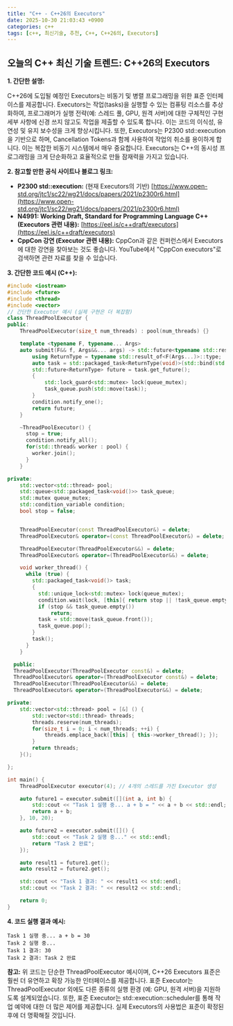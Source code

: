 ```yaml
---
title: "C++ - C++26의 Executors"
date: 2025-10-30 21:03:43 +0900
categories: c++
tags: [c++, 최신기술, 추천, C++, C++26의, Executors]
---
```


## 오늘의 C++ 최신 기술 트렌드: **C++26의 Executors**

**1. 간단한 설명:**

C++26에 도입될 예정인 Executors는 비동기 및 병렬 프로그래밍을 위한 표준 인터페이스를 제공합니다. Executors는 작업(tasks)을 실행할 수 있는 컴퓨팅 리소스를 추상화하여, 프로그래머가 실행 전략(예: 스레드 풀, GPU, 원격 서버)에 대한 구체적인 구현 세부 사항에 신경 쓰지 않고도 작업을 제출할 수 있도록 합니다.  이는 코드의 이식성, 유연성 및 유지 보수성을 크게 향상시킵니다. 또한, Executors는 P2300 std::execution을 기반으로 하며, Cancellation Tokens과 함께 사용하여 작업의 취소를 용이하게 합니다.  이는 복잡한 비동기 시스템에서 매우 중요합니다.  Executors는 C++의 동시성 프로그래밍을 크게 단순화하고 효율적으로 만들 잠재력을 가지고 있습니다.

**2. 참고할 만한 공식 사이트나 블로그 링크:**

* **P2300 std::execution:** (현재 Executors의 기반) [https://www.open-std.org/jtc1/sc22/wg21/docs/papers/2021/p2300r6.html](https://www.open-std.org/jtc1/sc22/wg21/docs/papers/2021/p2300r6.html)
* **N4991: Working Draft, Standard for Programming Language C++ (Executors 관련 내용):** [https://eel.is/c++draft/executors](https://eel.is/c++draft/executors)
* **CppCon 강연 (Executor 관련 내용):** CppCon과 같은 컨퍼런스에서 Executors에 대한 강연을 찾아보는 것도 좋습니다. YouTube에서 "CppCon executors"로 검색하면 관련 자료를 찾을 수 있습니다.

**3. 간단한 코드 예시 (C++):**

```cpp
#include <iostream>
#include <future>
#include <thread>
#include <vector>
// 간단한 Executor 예시 (실제 구현은 더 복잡함)
class ThreadPoolExecutor {
public:
    ThreadPoolExecutor(size_t num_threads) : pool(num_threads) {}

    template <typename F, typename... Args>
    auto submit(F&& f, Args&&... args) -> std::future<typename std::result_of<F(Args...)>::type> {
        using ReturnType = typename std::result_of<F(Args...)>::type;
        auto task = std::packaged_task<ReturnType(void)>(std::bind(std::forward<F>(f), std::forward<Args>(args)...));
        std::future<ReturnType> future = task.get_future();
        {
            std::lock_guard<std::mutex> lock(queue_mutex);
            task_queue.push(std::move(task));
        }
        condition.notify_one();
        return future;
    }

    ~ThreadPoolExecutor() {
      stop = true;
      condition.notify_all();
      for(std::thread& worker : pool) {
        worker.join();
      }
    }

private:
    std::vector<std::thread> pool;
    std::queue<std::packaged_task<void()>> task_queue;
    std::mutex queue_mutex;
    std::condition_variable condition;
    bool stop = false;


    ThreadPoolExecutor(const ThreadPoolExecutor&) = delete;
    ThreadPoolExecutor& operator=(const ThreadPoolExecutor&) = delete;

    ThreadPoolExecutor(ThreadPoolExecutor&&) = delete;
    ThreadPoolExecutor& operator=(ThreadPoolExecutor&&) = delete;

    void worker_thread() {
      while (true) {
        std::packaged_task<void()> task;
        {
          std::unique_lock<std::mutex> lock(queue_mutex);
          condition.wait(lock, [this]{ return stop || !task_queue.empty(); });
          if (stop && task_queue.empty())
              return;
          task = std::move(task_queue.front());
          task_queue.pop();
        }
        task();
      }
    }

  public:
  ThreadPoolExecutor(ThreadPoolExecutor const&) = delete;
  ThreadPoolExecutor& operator=(ThreadPoolExecutor const&) = delete;
  ThreadPoolExecutor(ThreadPoolExecutor&&) = delete;
  ThreadPoolExecutor& operator=(ThreadPoolExecutor&&) = delete;

private:
    std::vector<std::thread> pool = [&] () {
        std::vector<std::thread> threads;
        threads.reserve(num_threads);
        for(size_t i = 0; i < num_threads; ++i) {
            threads.emplace_back([this] { this->worker_thread(); });
        }
        return threads;
    }();

};

int main() {
    ThreadPoolExecutor executor(4); // 4개의 스레드를 가진 Executor 생성

    auto future1 = executor.submit([](int a, int b) {
        std::cout << "Task 1 실행 중... a + b = " << a + b << std::endl;
        return a + b;
    }, 10, 20);

    auto future2 = executor.submit([]() {
        std::cout << "Task 2 실행 중..." << std::endl;
        return "Task 2 완료";
    });

    auto result1 = future1.get();
    auto result2 = future2.get();

    std::cout << "Task 1 결과: " << result1 << std::endl;
    std::cout << "Task 2 결과: " << result2 << std::endl;

    return 0;
}
```

**4. 코드 실행 결과 예시:**

```
Task 1 실행 중... a + b = 30
Task 2 실행 중...
Task 1 결과: 30
Task 2 결과: Task 2 완료
```

**참고:** 위 코드는 단순한 ThreadPoolExecutor 예시이며, C++26 Executors 표준은 훨씬 더 유연하고 확장 가능한 인터페이스를 제공합니다.  표준 Executor는 ThreadPoolExecutor 외에도 다른 종류의 실행 환경 (예: GPU, 원격 서버)을 지원하도록 설계되었습니다.  또한, 표준 Executor는 std::execution::scheduler를 통해 작업 예약에 대한 더 많은 제어를 제공합니다.  실제 Executors의 사용법은 표준이 확정된 후에 더 명확해질 것입니다.

